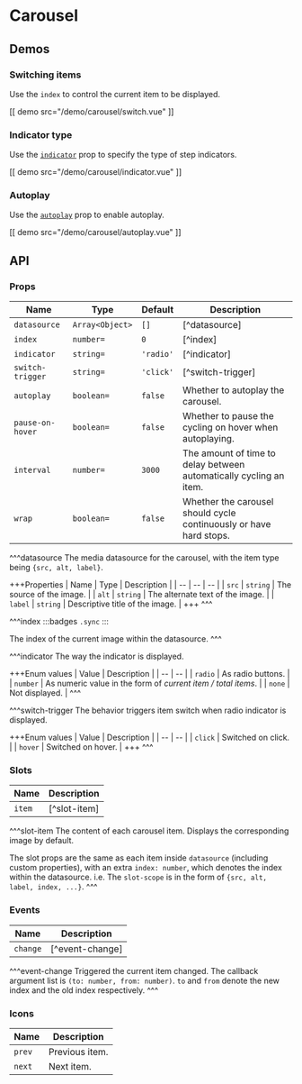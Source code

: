 # Carousel

## Demos

### Switching items

Use the `index` to control the current item to be displayed.

[[ demo src="/demo/carousel/switch.vue" ]]

### Indicator type

Use the [`indicator`](#props-indicator) prop to specify the type of step indicators.

[[ demo src="/demo/carousel/indicator.vue" ]]

### Autoplay

Use the [`autoplay`](#props-autoplay) prop to enable autoplay.

[[ demo src="/demo/carousel/autoplay.vue" ]]

## API

### Props

| Name | Type | Default | Description |
| -- | -- | -- | -- |
| ``datasource`` | `Array<Object>` | `[]` | [^datasource] |
| ``index`` | `number=` | `0` | [^index] |
| ``indicator`` | `string=` | `'radio'` | [^indicator] |
| ``switch-trigger`` | `string=` | `'click'` | [^switch-trigger] |
| ``autoplay`` | `boolean=` | `false` | Whether to autoplay the carousel. |
| ``pause-on-hover`` | `boolean=` | `false` | Whether to pause the cycling on hover when autoplaying. |
| ``interval`` | `number=` | `3000` | The amount of time to delay between automatically cycling an item. |
| ``wrap`` | `boolean=` | `false` | Whether the carousel should cycle continuously or have hard stops. |

^^^datasource
The media datasource for the carousel, with the item type being `{src, alt, label}`.

+++Properties
| Name | Type | Description |
| -- | -- | -- |
| `src` | `string` | The source of the image. |
| `alt` | `string` | The alternate text of the image. |
| `label` | `string` | Descriptive title of the image. |
+++
^^^

^^^index
:::badges
`.sync`
:::

The index of the current image within the datasource.
^^^

^^^indicator
The way the indicator is displayed.

+++Enum values
| Value | Description |
| -- | -- |
| `radio` | As radio buttons. |
| `number` | As numeric value in the form of *current item / total items*. |
| `none` | Not displayed. |
^^^

^^^switch-trigger
The behavior triggers item switch when radio indicator is displayed.

+++Enum values
| Value | Description |
| -- | -- |
| `click` | Switched on click. |
| `hover` | Switched on hover. |
+++
^^^

### Slots

| Name | Description |
| -- | -- |
| ``item`` | [^slot-item] |

^^^slot-item
The content of each carousel item. Displays the corresponding image by default.

The slot props are the same as each item inside `datasource` (including custom properties), with an extra `index: number`, which denotes the index within the datasource. i.e. The `slot-scope` is in the form of `{src, alt, label, index, ...}`.
^^^

### Events

| Name | Description |
| -- | -- |
| ``change`` | [^event-change] |

^^^event-change
Triggered the current item changed. The callback argument list is `(to: number, from: number)`. `to` and `from` denote the new index and the old index respectively.
^^^

### Icons

| Name | Description |
| -- | -- |
| ``prev`` | Previous item. |
| ``next`` | Next item. |
